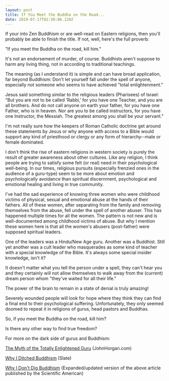 ```yaml
---
layout: post
title: If You Meet the Buddha on the Road...
date: 2019-07-17T02:50:08.120Z
---
```

If your into Zen Buddhism or are well-read on Eastern religions, then you'll probably be able to finish the title. If not, well, here's the full proverb:

"If you meet the Buddha on the road, kill him."

It's not an endorsement of murder, of course. Buddhists aren't suppose to harm any living thing, not in according to traditional teachings. 

The meaning (as I understand it) is simple and can have broad application, far beyond Buddhism: Don't let yourself fall under the spell of anyone, especially not someone who seems to have achieved "total enlightenment."

Jesus said something similar to the religious leaders (Pharisees) of Israel: "But you are not to be called ‘Rabbi,’ for you have one Teacher, and you are all brothers. And do not call anyone on earth your father, for you have one Father, who is in heaven. Nor are you to be called instructors, for you have one Instructor, the Messiah. The greatest among you shall be your servant."

I'm not really sure how the keepers of Roman Catholic doctrine get around these statements by Jesus or why anyone with access to a Bible would support any kind of priesthood or clergy or any form of hierarchy--male or female dominated.

I don't think the rise of eastern religions in western society is purely the result of greater awareness about other cultures. Like any religion, I think people are trying to satisfy some felt (or real) need in their psychological well-being. In our times, religious pursuits (especially frenzied ones in the audience of a guru-type) seem to be more about emotion and psychologically avoidance than spiritual discernment, psychological and emotional healing and living in true community.

I've had the sad experience of knowing three women who were childhood victims of physical, sexual and emotional abuse at the hands of their fathers. All of these women, after separating from the family and removing themselves from the abuse, fell under the spell of another abuser. This has happened multiple times for all the women. The pattern is not new and is well-documented among childhood victims of abuse. But why I mention these women here is that all the women's abusers (post-father) were supposed spiritual leaders.

One of the leaders was a Hindu/New Age guru. Another was a Buddhist. Still yet another was a cult leader who masquerades as some kind of teacher with a special knowledge of the Bible. It's always some special insider knowledge, isn't it?

It doesn't matter what you tell the person under a spell, they can't hear you and they certainly will not allow themselves to walk away from the (current) dream person whom "they've waited for all their life." 

The power of the brain to remain in a state of denial is truly amazing! 

Severely wounded people will look for hope where they think they can find a final end to their psychological suffering. Unfortunately, they only seemed doomed to repeat it in religions of gurus, head pastors and Buddhas.

So, if you meet the Buddha on the road, kill him?

Is there any other way to find true freedom?

For more on the dark side of gurus and Buddhism: 

[The Myth of the Totally Enlightened Guru](http://www.johnhorgan.org/the_myth_of_the_totally_enlightened_guru_15274.htm) (JohnHorgan.com)

[Why I Ditched Buddhism](https://newhumanist.org.uk/articles/4021/the-dark-side-of-buddhism) (Slate)  

[Why I Don't Dig Buddhism](https://blogs.scientificamerican.com/cross-check/why-i-dont-dig-buddhism/) (Expanded/updated version of the above article published by the Scientific American)
